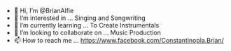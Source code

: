 - 👋 Hi, I’m @BrianAlfie
- 👀 I’m interested in ... Singing and Songwriting
- 🌱 I’m currently learning ... To Create Instrumentals
- 💞️ I’m looking to collaborate on ... Music Production
- 📫 How to reach me ... https://www.facebook.com/Constantinopla.Brian/

<!---
BrianAlfie/BrianAlfie is a ✨ special ✨ repository because its `README.md` (this file) appears on your GitHub profile.
You can click the Preview link to take a look at your changes.
--->
